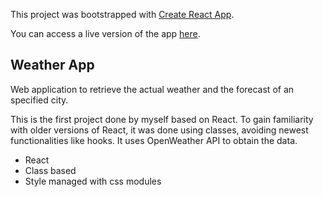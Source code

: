 This project was bootstrapped with [Create React App](https://github.com/facebookincubator/create-react-app).

You can access a live version of the app [here](https://fispe.github.io/react-weather-app/).

## Weather App

Web application to retrieve the actual weather and the forecast of an specified city.

This is the first project done by myself based on React.
To gain familiarity with older versions of React, it was done using classes, avoiding newest functionalities like hooks.
It uses OpenWeather API to obtain the data.

- React
- Class based
- Style managed with css modules

